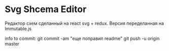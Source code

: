 # Svg Shcema Editor

Редактор схем сделанный на react svg + redux.
Версия переделанная на Immutable.js

info to commit: 
git commit -am "еще поправил readme"
git push -u origin master


